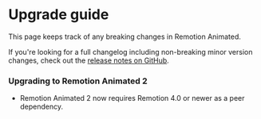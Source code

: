 # Upgrade guide

This page keeps track of any breaking changes in Remotion Animated.

If you're looking for a full changelog including non-breaking minor version changes, check out the [release notes on GitHub](https://github.com/stefanwittwer/remotion-animated/releases).

### Upgrading to Remotion Animated 2

- Remotion Animated 2 now requires Remotion 4.0 or newer as a peer dependency.
